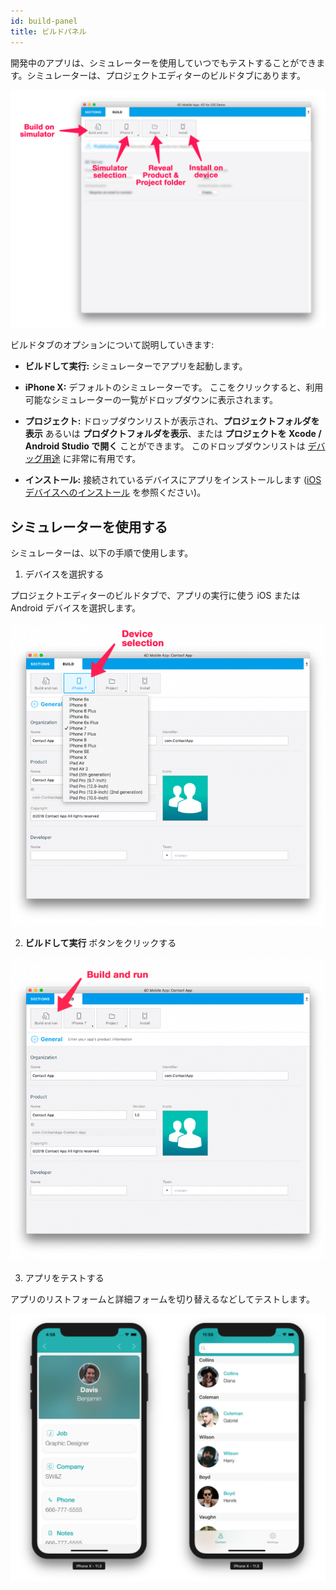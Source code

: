 ```yaml
---
id: build-panel
title: ビルドパネル
---
```


開発中のアプリは、シミュレーターを使用していつでもテストすることができます。シミュレーターは、プロジェクトエディターのビルドタブにあります。

![ビルドタブ](img/Build-Tab-4D-for-iOS.png)


ビルドタブのオプションについて説明していきます:

* **ビルドして実行:** シミュレーターでアプリを起動します。

* **iPhone X:** デフォルトのシミュレーターです。 ここをクリックすると、利用可能なシミュレーターの一覧がドロップダウンに表示されます。

* **プロジェクト:** ドロップダウンリストが表示され、**プロジェクトフォルダを表示** あるいは **プロダクトフォルダを表示**、または **プロジェクトを Xcode / Android Studio で開く** ことができます。 このドロップダウンリストは [デバッグ用途](../debug/from-project-editor) に非常に有用です。

* **インストール:** 接続されているデバイスにアプリをインストールします ([iOSデバイスへのインストール](../tutorials/deploying-in-house/testing-on-your-device.md) を参照ください)。


## シミュレーターを使用する

シミュレーターは、以下の手順で使用します。

1. デバイスを選択する

プロジェクトエディターのビルドタブで、アプリの実行に使う iOS または Android デバイスを選択します。

![デバイス選択](img/device-selection-4D-for-ios.png)

2. **ビルドして実行** ボタンをクリックする

![ビルドして実行](img/build-and-run-4D-for-iOS.png)

3. アプリをテストする

アプリのリストフォームと詳細フォームを切り替えるなどしてテストします。

![シミュレーターで動作チェック](img/simulator-forms-4D-for-iOS.png) 
